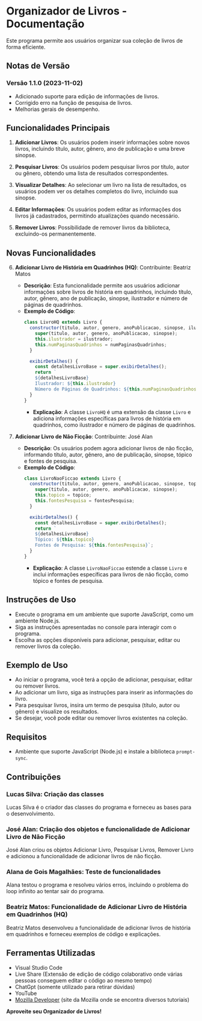 # Organizador de Livros - Documentação

Este programa permite aos usuários organizar sua coleção de livros de forma eficiente.

## Notas de Versão

### Versão 1.1.0 (2023-11-02)

- Adicionado suporte para edição de informações de livros.
- Corrigido erro na função de pesquisa de livros.
- Melhorias gerais de desempenho.

## Funcionalidades Principais

1. **Adicionar Livros**: Os usuários podem inserir informações sobre novos livros, incluindo título, autor, gênero, ano de publicação e uma breve sinopse.

2. **Pesquisar Livros**: Os usuários podem pesquisar livros por título, autor ou gênero, obtendo uma lista de resultados correspondentes.

3. **Visualizar Detalhes**: Ao selecionar um livro na lista de resultados, os usuários podem ver os detalhes completos do livro, incluindo sua sinopse.

4. **Editar Informações**: Os usuários podem editar as informações dos livros já cadastrados, permitindo atualizações quando necessário.

5. **Remover Livros**: Possibilidade de remover livros da biblioteca, excluindo-os permanentemente.

## Novas Funcionalidades

6. **Adicionar Livro de História em Quadrinhos (HQ)**: Contribuinte: Beatriz Matos
   - **Descrição**: Esta funcionalidade permite aos usuários adicionar informações sobre livros de história em quadrinhos, incluindo título, autor, gênero, ano de publicação, sinopse, ilustrador e número de páginas de quadrinhos.
   - **Exemplo de Código**:
     ```javascript
     class LivroHQ extends Livro {
       constructor(titulo, autor, genero, anoPublicacao, sinopse, ilustrador, numPaginasQuadrinhos) {
         super(titulo, autor, genero, anoPublicacao, sinopse);
         this.ilustrador = ilustrador;
         this.numPaginasQuadrinhos = numPaginasQuadrinhos;
       }

       exibirDetalhes() {
         const detalhesLivroBase = super.exibirDetalhes();
         return `
         ${detalhesLivroBase}
         Ilustrador: ${this.ilustrador}
         Número de Páginas de Quadrinhos: ${this.numPaginasQuadrinhos}`;
       }
     }
     ```
     - **Explicação**: A classe `LivroHQ` é uma extensão da classe `Livro` e adiciona informações específicas para livros de história em quadrinhos, como ilustrador e número de páginas de quadrinhos.

7. **Adicionar Livro de Não Ficção**: Contribuinte: José Alan
   - **Descrição**: Os usuários podem agora adicionar livros de não ficção, informando título, autor, gênero, ano de publicação, sinopse, tópico e fontes de pesquisa.
   - **Exemplo de Código**:
     ```javascript
     class LivroNaoFiccao extends Livro {
       constructor(titulo, autor, genero, anoPublicacao, sinopse, topico, fontesPesquisa) {
         super(titulo, autor, genero, anoPublicacao, sinopse);
         this.topico = topico;
         this.fontesPesquisa = fontesPesquisa;
       }

       exibirDetalhes() {
         const detalhesLivroBase = super.exibirDetalhes();
         return `
         ${detalhesLivroBase}
         Tópico: ${this.topico}
         Fontes de Pesquisa: ${this.fontesPesquisa}`;
       }
     }
     ```
     - **Explicação**: A classe `LivroNaoFiccao` estende a classe `Livro` e inclui informações específicas para livros de não ficção, como tópico e fontes de pesquisa.

## Instruções de Uso

- Execute o programa em um ambiente que suporte JavaScript, como um ambiente Node.js.
- Siga as instruções apresentadas no console para interagir com o programa.
- Escolha as opções disponíveis para adicionar, pesquisar, editar ou remover livros da coleção.

## Exemplo de Uso

- Ao iniciar o programa, você terá a opção de adicionar, pesquisar, editar ou remover livros.
- Ao adicionar um livro, siga as instruções para inserir as informações do livro.
- Para pesquisar livros, insira um termo de pesquisa (título, autor ou gênero) e visualize os resultados.
- Se desejar, você pode editar ou remover livros existentes na coleção.

## Requisitos

- Ambiente que suporte JavaScript (Node.js) e instale a biblioteca `prompt-sync`.

## Contribuições

### Lucas Silva: Criação das classes

Lucas Silva é o criador das classes do programa e forneceu as bases para o desenvolvimento.

### José Alan: Criação dos objetos e funcionalidade de Adicionar Livro de Não Ficção

José Alan criou os objetos Adicionar Livro, Pesquisar Livros, Remover Livro e adicionou a funcionalidade de adicionar livros de não ficção.

### Alana de Gois Magalhães: Teste de funcionalidades

Alana testou o programa e resolveu vários erros, incluindo o problema do loop infinito ao tentar sair do programa.

### Beatriz Matos: Funcionalidade de Adicionar Livro de História em Quadrinhos (HQ)

Beatriz Matos desenvolveu a funcionalidade de adicionar livros de história em quadrinhos e forneceu exemplos de código e explicações.

## Ferramentas Utilizadas

- Visual Studio Code
- Live Share (Extensão de edição de código colaborativo onde várias pessoas conseguem editar o código ao mesmo tempo)
- ChatGpt (somente utilizado para retirar dúvidas)
- YouTube
- [Mozilla Developer](https://developer.mozilla.org/pt-BR/) (site da Mozilla onde se encontra diversos tutoriais)

**Aproveite seu Organizador de Livros!**
